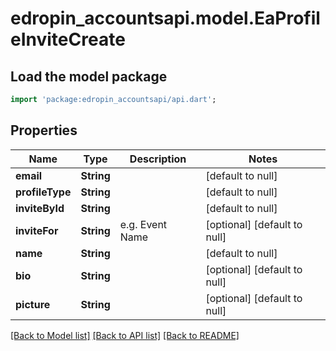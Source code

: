 # edropin_accountsapi.model.EaProfileInviteCreate

## Load the model package
```dart
import 'package:edropin_accountsapi/api.dart';
```

## Properties
Name | Type | Description | Notes
------------ | ------------- | ------------- | -------------
**email** | **String** |  | [default to null]
**profileType** | **String** |  | [default to null]
**inviteById** | **String** |  | [default to null]
**inviteFor** | **String** | e.g. Event Name | [optional] [default to null]
**name** | **String** |  | [default to null]
**bio** | **String** |  | [optional] [default to null]
**picture** | **String** |  | [optional] [default to null]

[[Back to Model list]](../README.md#documentation-for-models) [[Back to API list]](../README.md#documentation-for-api-endpoints) [[Back to README]](../README.md)


